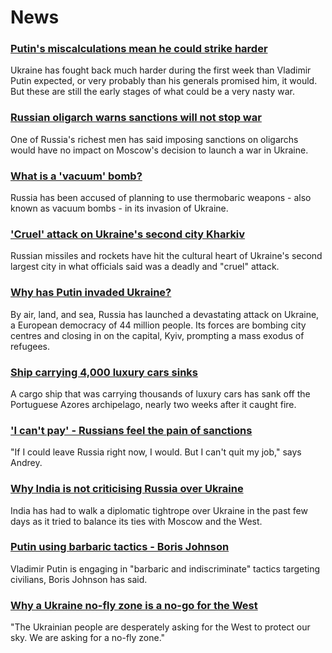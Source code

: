# News
### [Putin's miscalculations mean he could strike harder](https://www.bbc.com/news/world-60574277)
Ukraine has fought back much harder during the first week than Vladimir Putin expected, or very probably than his generals promised him, it would. But these are still the early stages of what could be a very nasty war.
### [Russian oligarch warns sanctions will not stop war](https://www.bbc.com/news/business-60557081)
One of Russia's richest men has said imposing sanctions on oligarchs would have no impact on Moscow's decision to launch a war in Ukraine.
### [What is a 'vacuum' bomb?](https://www.bbc.com/news/business-60571395)
Russia has been accused of planning to use thermobaric weapons - also known as vacuum bombs - in its invasion of Ukraine. 
### ['Cruel' attack on Ukraine's second city Kharkiv](https://www.bbc.com/news/world-europe-60567162)
Russian missiles and rockets have hit the cultural heart of Ukraine's second largest city in what officials said was a deadly and "cruel" attack.
### [Why has Putin invaded Ukraine?](https://www.bbc.com/news/world-europe-56720589)
By air, land, and sea, Russia has launched a devastating attack on Ukraine, a European democracy of 44 million people. Its forces are bombing city centres and closing in on the capital, Kyiv, prompting a mass exodus of refugees.
### [Ship carrying 4,000 luxury cars sinks](https://www.bbc.com/news/business-60579640)
A cargo ship that was carrying thousands of luxury cars has sank off the Portuguese Azores archipelago, nearly two weeks after it caught fire. 
### ['I can't pay' - Russians feel the pain of sanctions](https://www.bbc.com/news/world-europe-60558731)
"If I could leave Russia right now, I would. But I can't quit my job," says Andrey.
### [Why India is not criticising Russia over Ukraine](https://www.bbc.com/news/world-asia-india-60552273)
India has had to walk a diplomatic tightrope over Ukraine in the past few days as it tried to balance its ties with Moscow and the West.
### [Putin using barbaric tactics - Boris Johnson](https://www.bbc.com/news/uk-60565392)
Vladimir Putin is engaging in "barbaric and indiscriminate" tactics targeting civilians, Boris Johnson has said. 
### [Why a Ukraine no-fly zone is a no-go for the West](https://www.bbc.com/news/world-europe-60576443)
"The Ukrainian people are desperately asking for the West to protect our sky. We are asking for a no-fly zone."
